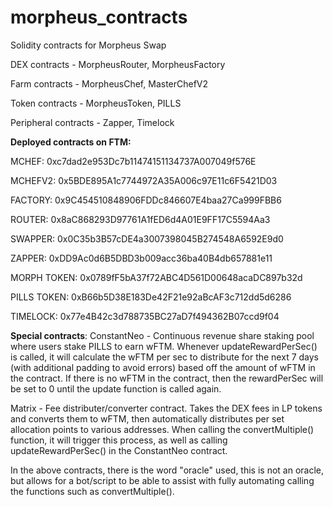 # morpheus_contracts
Solidity contracts for Morpheus Swap

DEX contracts - MorpheusRouter, MorpheusFactory

Farm contracts - MorpheusChef, MasterChefV2

Token contracts - MorpheusToken, PILLS

Peripheral contracts - Zapper, Timelock

**Deployed contracts on FTM:**

MCHEF: 0xc7dad2e953Dc7b11474151134737A007049f576E

MCHEFV2: 0x5BDE895A1c7744972A35A006c97E11c6F5421D03

FACTORY: 0x9C454510848906FDDc846607E4baa27Ca999FBB6

ROUTER: 0x8aC868293D97761A1fED6d4A01E9FF17C5594Aa3

SWAPPER: 0x0C35b3B57cDE4a3007398045B274548A6592E9d0

ZAPPER: 0xDD9Ac0d6B5DBD3b009acc36ba40B4db657881e11

MORPH TOKEN: 0x0789fF5bA37f72ABC4D561D00648acaDC897b32d

PILLS TOKEN: 0xB66b5D38E183De42F21e92aBcAF3c712dd5d6286

TIMELOCK: 0x77e4B42c3d788735BC27aD7f494362B07ccd9f04


**Special contracts**:
ConstantNeo - Continuous revenue share staking pool where users stake PILLS to earn wFTM. Whenever updateRewardPerSec() is called, it will calculate the wFTM per sec to distribute for the next 7 days (with additional padding to avoid errors) based off the amount of wFTM in the contract. If there is no wFTM in the contract, then the rewardPerSec will be set to 0 until the update function is called again.

Matrix - Fee distributer/converter contract. Takes the DEX fees in LP tokens and converts them to wFTM, then automatically distributes per set allocation points to various addresses. When calling the convertMultiple() function, it will trigger this process, as well as calling updateRewardPerSec() in the ConstantNeo contract.

In the above contracts, there is the word "oracle" used, this is not an oracle, but allows for a bot/script to be able to assist with fully automating calling the functions such as convertMultiple().
